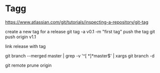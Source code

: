# Tagg
https://www.atlassian.com/git/tutorials/inspecting-a-repository/git-tag

create a new tag for a release 
git tag -a v0.1 -m "first tag"
push the tag 
git push origin v1.1

link release with tag

<!-- Remove local branches that are merged into master -->
git branch --merged master | grep -v '^[ *]*master$' | xargs git branch -d
<!-- Prune remote -->
git remote prune origin